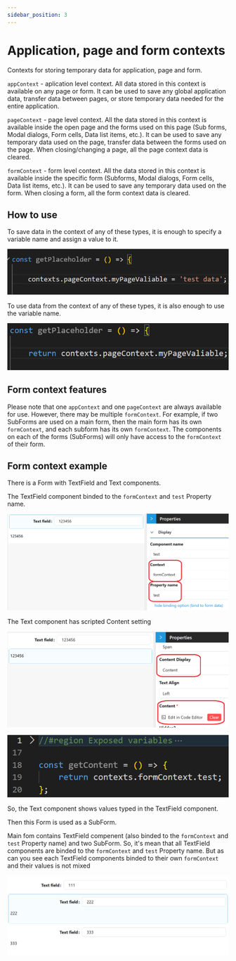 ```yaml
---
sidebar_position: 3
---
```

# Application, page and form contexts

Сontexts for storing temporary data for application, page and form.

`appContext` - aplication level context. All data stored in this context is available on any page or form. It can be used to save any global application data, transfer data between pages, or store temporary data needed for the entire application.

`pageContext` - page level context. All the data stored in this context is available inside the open page and the forms used on this page (Sub forms, Modal dialogs, Form cells, Data list items, etc.). It can be used to save any temporary data used on the page, transfer data between the forms used on the page. When closing/changing a page, all the page context data is cleared.

`formContext` - form level context. All the data stored in this context is available inside the specific form (Subforms, Modal dialogs, Form cells, Data list items, etc.). It can be used to save any temporary data used on the form. When closing a form, all the form context data is cleared.

## How to use

To save data in the context of any of these types, it is enough to specify a variable name and assign a value to it.

![1742645480338](images/app-page-form-context/1742645480338.png)

To use data from the context of any of these types, it is also enough to use the variable name.

![1742645589900](images/app-page-form-context/1742645589900.png)

## Form context features

Please note that one `appContext` and one `pageContext` are always available for use. However, there may be multiple `formContext`. For example, if two SubForms are used on a main form, then the main form has its own `formContext`, and each subform has its own `formContext`. The components on each of the forms (SubForms) will only have access to the `formContext` of their form.

## Form context example

There is a Form with TextField and Text components.

The TextField component binded to the `formContext` and `test` Property name.

![1742646916099](images/app-page-form-context/1742646916099.png)

The Text component has scripted Content setting

![1742647034571](images/app-page-form-context/1742647034571.png)

![1742843256384](images/app-page-form-context/1742843256384.png)

So, the Text component shows values typed in the TextField component.

Then this Form is used as a SubForm.

Main fom contains TextField compenent (also binded to the `formContext` and `test` Property name) and two SubForm. So, it's mean that all TextField components are binded to the `formContext` and `test` Property name. But as can you see each TextField components binded to their own `formContext` and their values is not mixed

![1742842987463](images/app-page-form-context/1742842987463.png)
